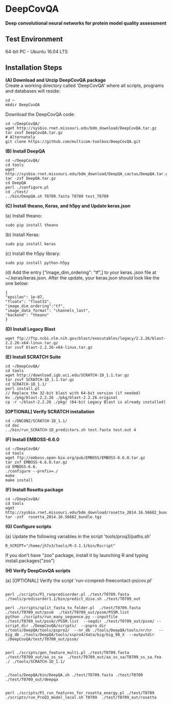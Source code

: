 # DeepCovQA

**Deep convolutional neural networks for protein model quality assessment**

Test Environment
--------------------------------------------------------------------------------------
64-bit PC - Ubuntu 16.04 LTS


Installation Steps
--------------------------------------------------------------------------------------

**(A) Download and Unzip DeepCovQA package**  
Create a working directory called 'DeepCovQA' where all scripts, programs and databases will reside:
```
cd ~
mkdir DeepCovQA
```
Download the DeepCovQA code:
```
cd ~/DeepCovQA/
wget http://sysbio.rnet.missouri.edu/bdm_download/DeepCovQA.tar.gz
tar zxvf DeepCovQA.tar.gz
# Alternately
git clone https://github.com/multicom-toolbox/DeepCovQA.git
```

**(B) Install DeepQA**  
```
cd ~/DeepCovQA/  
cd tools 
wget http://sysbio.rnet.missouri.edu/bdm_download/DeepQA_cactus/DeepQA.tar.gz
tar -zxf DeepQA.tar.gz
cd DeepQA
perl ./configure.pl 
cd ./test/
../bin/DeepQA.sh T0709.fasta T0709 test_T0709
```

**(C) Install theano, Keras, and h5py and Update keras.json**  

(a) Install theano: 
```
sudo pip install theano
```
(b) Install Keras:
```
sudo pip install keras
```
(c) Install the h5py library:  
```
sudo pip install python-h5py
```

(d) Add the entry [“image_dim_ordering": "tf”,] to your keras..json file at ~/.keras/keras.json. After the update, your keras.json should look like the one below:  
```
{
"epsilon": 1e-07,
"floatx": "float32",
"image_dim_ordering":"tf",
"image_data_format": "channels_last",
"backend": "theano"
}
```

**(D) Install Legacy Blast**  
```
wget ftp://ftp.ncbi.nlm.nih.gov/blast/executables/legacy/2.2.26/blast-2.2.26-x64-linux.tar.gz
tar zxvf blast-2.2.26-x64-linux.tar.gz
```

**(E) Install SCRATCH Suite** 
```
cd ~/DeepCovQA/
cd tools
wget http://download.igb.uci.edu/SCRATCH-1D_1.1.tar.gz
tar zxvf SCRATCH-1D_1.1.tar.gz
cd SCRATCH-1D_1.1/
perl install.pl
// Replace the 32-bit blast with 64-bit version (if needed)
mv ./pkg/blast-2.2.26 ./pkg/blast-2.2.26.original
cp -r ~/blast-2.2.26 ./pkg/ (64-bit Legacy Blast is already installed)
```

**[OPTIONAL] Verify SCRATCH installation**  
```
cd ~/DNCON2/SCRATCH-1D_1.1/
cd doc
../bin/run_SCRATCH-1D_predictors.sh test.fasta test.out 4
```

**(F) Install EMBOSS-6.6.0**  
```
cd ~/DeepCovQA/
cd tools
wget ftp://emboss.open-bio.org/pub/EMBOSS/EMBOSS-6.6.0.tar.gz
tar zxf EMBOSS-6.6.0.tar.gz
cd EMBOSS-6.6.
./configure --prefix=./
make
make install
```

**(F) Install Rosetta package**  
```
cd ~/DeepCovQA/
cd tools 
wget http://sysbio.rnet.missouri.edu/bdm_download/rosetta_2014.16.56682_bundle.tgz 
tar -zxf  rosetta_2014.16.56682_bundle.tgz
```

**(G) Configure scripts**  

(a) Update the following variables in the script 'tools/proq3/paths.sh'
```
R_SCRIPT="/home/jh7x3/tools/R-3.1.1/bin/Rscript"  
```
If you don't have "zoo" package, install it by launching R and typing install.packages("zoo")


**(H)  Verify DeepCovQA scripts**

(a) [OPTIONAL] Verify the script 'run-ccmpred-freecontact-psicov.pl'
```

perl ./scripts/P1_runpredisorder.pl ./test/T0709.fasta ./tools/predisorder1.1/bin/predict_diso.sh ./test/T0709_out

perl ./scripts/split_fasta_to_folder.pl  ./test/T0709.fasta  ./test/T0709_out/pssm  ./test/T0709_out/pssm/PSSM.list
python ./scripts/run_many_sequence.py --inputfile ./test/T0709_out/pssm//PSSM.list  --seqdir ./test/T0709_out/pssm/ --script_dir ./DeepCovQA/scripts/  --pspro_dir ./tools/DeepQA/tools/pspro2/  --nr_db ./tools/DeepQA/tools/nr/nr   --big_db ./tools/DeepQA/tools/sspro4/data/big/big_98_X  --outputdir ./DeepCovQA/test/T0709_out/pssm/


perl ./scripts/gen_feature_multi.pl ./test/T0709.fasta   ./test/T0709_out/aa_ss_sa  ./test/T0709_out/aa_ss_sa/T0709_ss_sa.fea ./ ./tools/SCRATCH-1D_1.1/


./tools/DeepQA/bin/DeepQA.sh ./test/T0709.fasta ./test/T0709  ./test/T0709_out/deepqa


perl ./scripts/P1_run_features_for_rosetta_energy.pl ./test/T0709  ./scripts/run_ProQ3_model_local.sh T0709  ./test/T0709_out/rosetta

```
